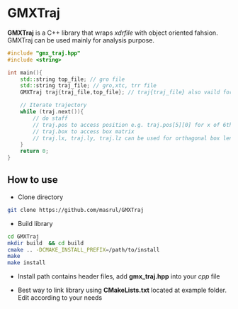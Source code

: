 # GMXTraj

**GMXTraj** is a C++ library that wraps *xdrfile* with object oriented fahsion. GMXTraj can be used 
mainly for analysis purpose. 

```cpp
#include "gmx_traj.hpp"
#include <string>

int main(){
    std::string top_file; // gro file 
    std::string traj_file; // gro,xtc, trr file 
    GMXTraj traj{traj_file,top_file}; // traj{traj_file} also vaild for gro  

    // Iterate trajectory
    while (traj.next()){
        // do staff 
        // traj.pos to access position e.g. traj.pos[5][0] for x of 6th atom 
        // traj.box to access box matrix
        // traj.lx, traj.ly, traj.lz can be used for orthagonal box lengths
    }
    return 0;
}
```

## How to use 

+ Clone directory 
```bash 
git clone https://github.com/masrul/GMXTraj
```
+ Build library 
```bash 
cd GMXTraj 
mkdir build  && cd build
cmake .. -DCMAKE_INSTALL_PREFIX=/path/to/install 
make 
make install 
```

+ Install path contains header files, add **gmx_traj.hpp** into your *cpp* file 

+ Best way to link library using  **CMakeLists.txt** located at example folder. Edit 
according to your needs 

